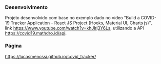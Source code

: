 ### Desenvolvimento
Projeto desenvolvido com base no exemplo dado no vídeo "Build a COVID-19 Tracker Application - React JS Project (Hooks, Material UI, Charts js)", link https://www.youtube.com/watch?v=khJlrj3Y6Ls, utilizando a API https://covid19.mathdro.id/api.

### Página
https://lucasmenossi.github.io/covid_tracker/
